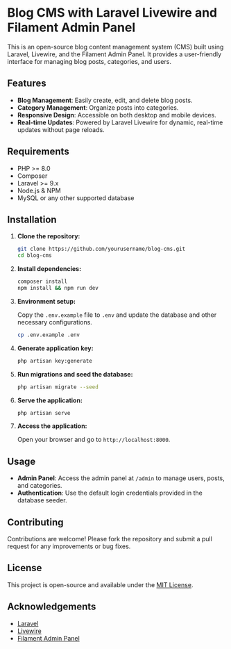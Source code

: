 # Blog CMS with Laravel Livewire and Filament Admin Panel

This is an open-source blog content management system (CMS) built using Laravel, Livewire, and the Filament Admin Panel. It provides a user-friendly interface for managing blog posts, categories, and users.

## Features

- **Blog Management**: Easily create, edit, and delete blog posts.
- **Category Management**: Organize posts into categories.
- **Responsive Design**: Accessible on both desktop and mobile devices.
- **Real-time Updates**: Powered by Laravel Livewire for dynamic, real-time updates without page reloads.

## Requirements

- PHP >= 8.0
- Composer
- Laravel >= 9.x
- Node.js & NPM
- MySQL or any other supported database

## Installation

1. **Clone the repository:**

   ```bash
   git clone https://github.com/yourusername/blog-cms.git
   cd blog-cms
   ```

2. **Install dependencies:**

   ```bash
   composer install
   npm install && npm run dev
   ```

3. **Environment setup:**

   Copy the `.env.example` file to `.env` and update the database and other necessary configurations.

   ```bash
   cp .env.example .env
   ```

4. **Generate application key:**

   ```bash
   php artisan key:generate
   ```

5. **Run migrations and seed the database:**

   ```bash
   php artisan migrate --seed
   ```

6. **Serve the application:**

   ```bash
   php artisan serve
   ```

7. **Access the application:**

   Open your browser and go to `http://localhost:8000`.

## Usage

- **Admin Panel**: Access the admin panel at `/admin` to manage users, posts, and categories.
- **Authentication**: Use the default login credentials provided in the database seeder.

## Contributing

Contributions are welcome! Please fork the repository and submit a pull request for any improvements or bug fixes.

## License

This project is open-source and available under the [MIT License](LICENSE).

## Acknowledgements

- [Laravel](https://laravel.com/)
- [Livewire](https://laravel-livewire.com/)
- [Filament Admin Panel](https://filamentphp.com/)
